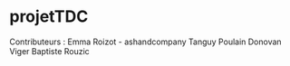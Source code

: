 # projetTDC
Contributeurs : 
Emma Roizot - ashandcompany
Tanguy Poulain 
Donovan Viger 
Baptiste Rouzic